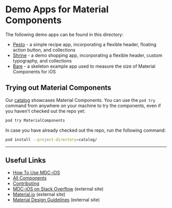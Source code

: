 # Demo Apps for Material Components

The following demo apps can be found in this directory:

- [Pesto](Pesto/) - a simple recipe app, incorporating a flexible header, floating action button, and collections
- [Shrine](Shrine/) - a demo shopping app, incorporating a flexible header, custom typography, and collections
- [Bare](Bare/) - a skeleton example app used to measure the size of Material Components for iOS

## Trying out Material Components

Our [catalog](../catalog/) showcases Material Components.
You can use the `pod try` command from anywhere on your machine to try the components, even if you haven't checked out the repo yet:

``` bash
pod try MaterialComponents
```

In case you have already checked out the repo, run the following command:

``` bash
pod install --project-directory=catalog/
```

- - -

## Useful Links

- [How To Use MDC-iOS](../howto/)
- [All Components](../components/)
- [Contributing](../contributing/)
- [MDC-iOS on Stack Overflow](https://www.stackoverflow.com/questions/tagged/material-components+ios) (external site)
- [Material.io](https://www.material.io) (external site)
- [Material Design Guidelines](https://material.io/guidelines) (external site)

